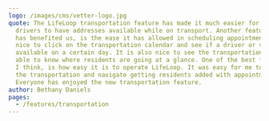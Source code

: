 ```yaml
---
logo: /images/cms/vetter-logo.jpg
quote: The LifeLoop transportation feature has made it much easier for our
  drivers to have addresses available while on transport. Another feature that
  has benefited us, is the ease it has allowed in scheduling appointments. It’s
  nice to click on the transportation calendar and see if a driver or vehicle is
  available on a certain day. It is also nice to see the transportations to be
  able to know where residents are going at a glance. One of the best features,
  I think, is how easy it is to operate LifeLoop. It was easy for me to access
  the transportation and navigate getting residents added with appointments.
  Everyone has enjoyed the new transportation feature.
author: Bethany Daniels
pages:
  - /features/transportation
---
```

